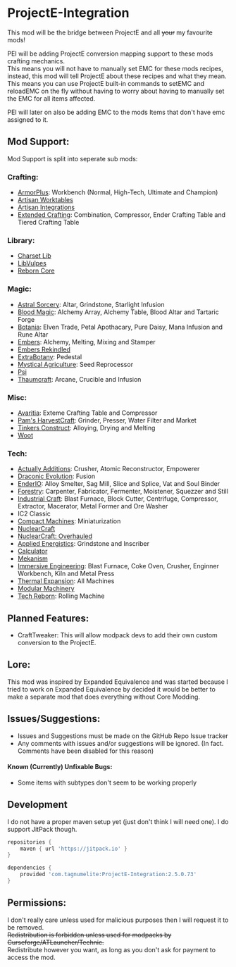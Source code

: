 # ProjectE-Integration    
    
This mod will be the bridge between ProjectE and all ~~your~~ my favourite mods!    
    
PEI will be adding ProjectE conversion mapping support to these mods crafting mechanics.    
This means you will not have to manually set EMC for these mods recipes, instead, this mod will tell ProjectE about these recipes and what they mean. This means you can use ProjectE built-in commands to setEMC and reloadEMC on the fly without having to worry about having to manually set the EMC for all items affected.    
    
PEI will later on also be adding EMC to the mods Items that don't have emc assigned to it.    
    
## Mod Support:  
  
Mod Support is split into seperate sub mods:  
  
### Crafting:  
  
- [ArmorPlus](https://www.curseforge.com/minecraft/mc-mods/armorplus): Workbench (Normal, High-Tech, Ultimate and Champion)  
- [Artisan Worktables](https://www.curseforge.com/minecraft/mc-mods/artisan-worktables)  
- [Artisan Integrations]()  
- [Extended Crafting](https://www.curseforge.com/minecraft/mc-mods/extended-crafting): Combination, Compressor, Ender Crafting Table and Tiered Crafting Table
  
### Library:  
  
- [Charset Lib](https://www.curseforge.com/minecraft/mc-mods/charset-lib)  
- [LibVulpes](https://www.curseforge.com/minecraft/mc-mods/libvulpes)  
- [Reborn Core](https://www.curseforge.com/minecraft/mc-mods/reborncore)  
  
### Magic:  
  
- [Astral Sorcery](https://www.curseforge.com/minecraft/mc-mods/astral-sorcery): Altar, Grindstone, Starlight Infusion  
- [Blood Magic](https://www.curseforge.com/minecraft/mc-mods/blood-magic): Alchemy Array, Alchemy Table, Blood Altar and Tartaric Forge  
- [Botania](https://www.curseforge.com/minecraft/mc-mods/botania): Elven Trade, Petal Apothacary, Pure Daisy, Mana Infusion and Rune Altar  
- [Embers](https://www.curseforge.com/minecraft/mc-mods/embers): Alchemy, Melting, Mixing and Stamper
- [Embers Rekindled](https://www.curseforge.com/minecraft/mc-mods/embers-rekindled)  
- [ExtraBotany](https://www.curseforge.com/minecraft/mc-mods/extrabotany): Pedestal  
- [Mystical Agriculture](https://www.curseforge.com/minecraft/mc-mods/mystical-agriculture): Seed Reprocessor
- [Psi](https://www.curseforge.com/minecraft/mc-mods/psi)  
- [Thaumcraft](https://www.curseforge.com/minecraft/mc-mods/thaumcraft): Arcane, Crucible and Infusion
  
### Misc:  
  
- [Avaritia](https://www.curseforge.com/minecraft/mc-mods/avaritia-1-10): Exteme Crafting Table and Compressor  
- [Pam's HarvestCraft](https://www.curseforge.com/minecraft/mc-mods/pams-harvestcraft): Grinder, Presser, Water Filter and Market
- [Tinkers Construct](https://www.curseforge.com/minecraft/mc-mods/tinkers-construct): Alloying, Drying and Melting
- [Woot](https://www.curseforge.com/minecraft/mc-mods/woot)  
  
### Tech:  
  
- [Actually Additions](https://www.curseforge.com/minecraft/mc-mods/actually-additions): Crusher, Atomic Reconstructor, Empowerer  
- [Draconic Evolution](https://www.curseforge.com/minecraft/mc-mods/draconic-evolution): Fusion
- [EnderIO](https://www.curseforge.com/minecraft/mc-mods/ender-io): Alloy Smelter, Sag Mill, Slice and Splice, Vat and Soul Binder
- [Forestry](https://www.curseforge.com/minecraft/mc-mods/forestry): Carpenter, Fabricator, Fermenter, Moistener, Squezzer and Still
- [Industrial Craft](https://www.curseforge.com/minecraft/mc-mods/industrial-craft): Blast Furnace, Block Cutter, Centrifuge, Compressor, Extractor, Macerator, Metal Former and Ore Washer
- IC2 Classic    
- [Compact Machines](https://www.curseforge.com/minecraft/mc-mods/compact-machines): Miniaturization
- [NuclearCraft](https://www.curseforge.com/minecraft/mc-mods/nuclearcraft-mod)  
- [NuclearCraft: Overhauled](https://www.curseforge.com/minecraft/mc-mods/nuclearcraft-overhauled)  
- [Applied Energistics](https://www.curseforge.com/minecraft/mc-mods/applied-energistics-2): Grindstone and Inscriber  
- [Calculator](https://www.curseforge.com/minecraft/mc-mods/calculator)  
- [Mekanism](https://www.curseforge.com/minecraft/mc-mods/mekanism)
- [Immersive Engineering](https://www.curseforge.com/minecraft/mc-mods/immersive-engineering): Blast Furnace, Coke Oven, Crusher, Enginner Workbench, Kiln and Metal Press
- [Thermal Expansion](https://www.curseforge.com/minecraft/mc-mods/thermal-expansion): All Machines
- [Modular Machinery](https://www.curseforge.com/minecraft/mc-mods/modular-machinery)  
- [Tech Reborn](https://www.curseforge.com/minecraft/mc-mods/techreborn): Rolling Machine
    
## Planned Features:    
 - CraftTweaker: This will allow modpack devs to add their own custom conversion to the ProjectE.    
    
## Lore:    
 This mod was inspired by Expanded Equivalence and was started because I tried to work on Expanded Equivalence by decided it would be better to make a separate mod that does everything without Core Modding.    
    
## Issues/Suggestions:    
 - Issues and Suggestions must be made on the GitHub Repo Issue tracker    
- Any comments with issues and/or suggestions will be ignored. (In fact. Comments have been disabled for this reason)    
    
#### Known (Currently) Unfixable Bugs:    
 - Some items with subtypes don't seem to be working properly
 

## Development

I do not have a proper maven setup yet (just don't think I will need one).
I do support JitPack though.

```groovy
repositories {
    maven { url 'https://jitpack.io' }
}

dependencies {
    provided 'com.tagnumelite:ProjectE-Integration:2.5.0.73'
}
```
   
## Permissions:    
 I don't really care unless used for malicious purposes then I will request it to be removed.    
~~Redistribution is forbidden unless used for modpacks by Curseforge/ATLauncher/Technic.~~    
Redistribute however you want, as long as you don't ask for payment to access the mod.
